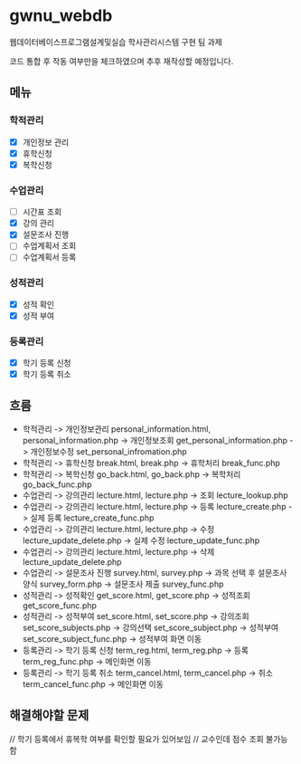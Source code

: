 # gwnu_webdb
웹데이터베이스프로그램설계및실습 학사관리시스템 구현 팀 과제

코드 통합 후 작동 여부만을 체크하였으며 추후 재작성할 예정입니다.

## 메뉴

### 학적관리

- [X] 개인정보 관리
- [X] 휴학신청
- [X] 복학신청

### 수업관리

- [ ] 시간표 조회
- [X] 강의 관리
- [X] 설문조사 진행
- [ ] 수업계획서 조회
- [ ] 수업계획서 등록

### 성적관리

- [X] 성적 확인
- [X] 성적 부여

### 등록관리

- [X] 학기 등록 신청
- [X] 학기 등록 취소

## 흐름

+ 학적관리 -> 개인정보관리 personal_information.html, personal_information.php -> 개인정보조회 get_personal_information.php -> 개인정보수정 set_personal_infromation.php
+ 학적관리 -> 휴학신청 break.html, break.php -> 휴학처리 break_func.php
+ 학적관리 -> 복학신청 go_back.html, go_back.php -> 복학처리 go_back_func.php
+ 수업관리 -> 강의관리 lecture.html, lecture.php -> 조회 lecture_lookup.php
+ 수업관리 -> 강의관리 lecture.html, lecture.php -> 등록 lecture_create.php -> 실제 등록 lecture_create_func.php
+ 수업관리 -> 강의관리 lecture.html, lecture.php -> 수정 lecture_update_delete.php -> 실제 수정 lecture_update_func.php
+ 수업관리 -> 강의관리 lecture.html, lecture.php -> 삭제 lecture_update_delete.php
+ 수업관리 -> 설문조사 진행 survey.html, survey.php -> 과목 선택 후 설문조사 양식 survey_form.php ->  설문조사 제출 survey_func.php
+ 성적관리 -> 성적확인 get_score.html, get_score.php -> 성적조회 get_score_func.php
+ 성적관리 -> 성적부여 set_score.html, set_score.php -> 강의조회 set_score_subjects.php -> 강의선택 set_score_subject.php -> 성적부여 set_score_subject_func.php -> 성적부여 화면 이동
+ 등록관리 -> 학기 등록 신청 term_reg.html, term_reg.php -> 등록 term_reg_func.php -> 메인화면 이동
+ 등록관리 -> 학기 등록 취소 term_cancel.html, term_cancel.php -> 취소 term_cancel_func.php -> 메인화면 이동

## 해결해야할 문제

// 학기 등록에서 휴복학 여부를 확인할 필요가 있어보임
// 교수인데 점수 조회 불가능함